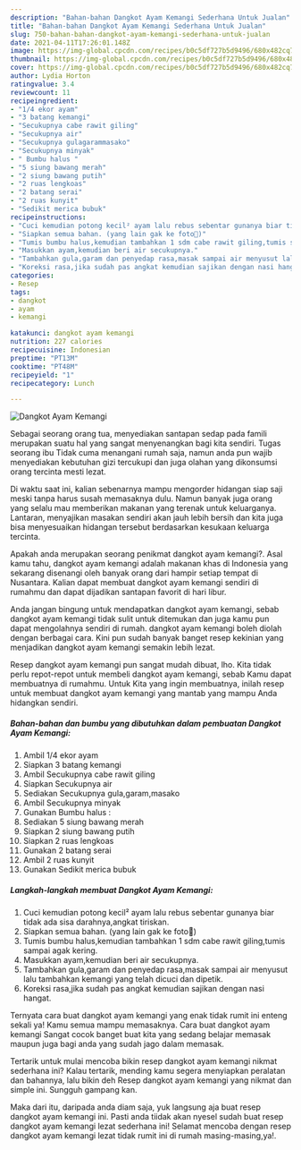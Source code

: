 ```yaml
---
description: "Bahan-bahan Dangkot Ayam Kemangi Sederhana Untuk Jualan"
title: "Bahan-bahan Dangkot Ayam Kemangi Sederhana Untuk Jualan"
slug: 750-bahan-bahan-dangkot-ayam-kemangi-sederhana-untuk-jualan
date: 2021-04-11T17:26:01.148Z
image: https://img-global.cpcdn.com/recipes/b0c5df727b5d9496/680x482cq70/dangkot-ayam-kemangi-foto-resep-utama.jpg
thumbnail: https://img-global.cpcdn.com/recipes/b0c5df727b5d9496/680x482cq70/dangkot-ayam-kemangi-foto-resep-utama.jpg
cover: https://img-global.cpcdn.com/recipes/b0c5df727b5d9496/680x482cq70/dangkot-ayam-kemangi-foto-resep-utama.jpg
author: Lydia Horton
ratingvalue: 3.4
reviewcount: 11
recipeingredient:
- "1/4 ekor ayam"
- "3 batang kemangi"
- "Secukupnya cabe rawit giling"
- "Secukupnya air"
- "Secukupnya gulagarammasako"
- "Secukupnya minyak"
- " Bumbu halus "
- "5 siung bawang merah"
- "2 siung bawang putih"
- "2 ruas lengkoas"
- "2 batang serai"
- "2 ruas kunyit"
- "Sedikit merica bubuk"
recipeinstructions:
- "Cuci kemudian potong kecil² ayam lalu rebus sebentar gunanya biar tidak ada sisa darahnya,angkat tiriskan."
- "Siapkan semua bahan. (yang lain gak ke foto🤭)"
- "Tumis bumbu halus,kemudian tambahkan 1 sdm cabe rawit giling,tumis sampai agak kering."
- "Masukkan ayam,kemudian beri air secukupnya."
- "Tambahkan gula,garam dan penyedap rasa,masak sampai air menyusut lalu tambahkan kemangi yang telah dicuci dan dipetik."
- "Koreksi rasa,jika sudah pas angkat kemudian sajikan dengan nasi hangat."
categories:
- Resep
tags:
- dangkot
- ayam
- kemangi

katakunci: dangkot ayam kemangi 
nutrition: 227 calories
recipecuisine: Indonesian
preptime: "PT13M"
cooktime: "PT48M"
recipeyield: "1"
recipecategory: Lunch

---
```



![Dangkot Ayam Kemangi](https://img-global.cpcdn.com/recipes/b0c5df727b5d9496/680x482cq70/dangkot-ayam-kemangi-foto-resep-utama.jpg)

Sebagai seorang orang tua, menyediakan santapan sedap pada famili merupakan suatu hal yang sangat menyenangkan bagi kita sendiri. Tugas seorang ibu Tidak cuma menangani rumah saja, namun anda pun wajib menyediakan kebutuhan gizi tercukupi dan juga olahan yang dikonsumsi orang tercinta mesti lezat.

Di waktu  saat ini, kalian sebenarnya mampu mengorder hidangan siap saji meski tanpa harus susah memasaknya dulu. Namun banyak juga orang yang selalu mau memberikan makanan yang terenak untuk keluarganya. Lantaran, menyajikan masakan sendiri akan jauh lebih bersih dan kita juga bisa menyesuaikan hidangan tersebut berdasarkan kesukaan keluarga tercinta. 



Apakah anda merupakan seorang penikmat dangkot ayam kemangi?. Asal kamu tahu, dangkot ayam kemangi adalah makanan khas di Indonesia yang sekarang disenangi oleh banyak orang dari hampir setiap tempat di Nusantara. Kalian dapat membuat dangkot ayam kemangi sendiri di rumahmu dan dapat dijadikan santapan favorit di hari libur.

Anda jangan bingung untuk mendapatkan dangkot ayam kemangi, sebab dangkot ayam kemangi tidak sulit untuk ditemukan dan juga kamu pun dapat mengolahnya sendiri di rumah. dangkot ayam kemangi boleh diolah dengan berbagai cara. Kini pun sudah banyak banget resep kekinian yang menjadikan dangkot ayam kemangi semakin lebih lezat.

Resep dangkot ayam kemangi pun sangat mudah dibuat, lho. Kita tidak perlu repot-repot untuk membeli dangkot ayam kemangi, sebab Kamu dapat membuatnya di rumahmu. Untuk Kita yang ingin membuatnya, inilah resep untuk membuat dangkot ayam kemangi yang mantab yang mampu Anda hidangkan sendiri.

<!--inarticleads1-->

##### Bahan-bahan dan bumbu yang dibutuhkan dalam pembuatan Dangkot Ayam Kemangi:

1. Ambil 1/4 ekor ayam
1. Siapkan 3 batang kemangi
1. Ambil Secukupnya cabe rawit giling
1. Siapkan Secukupnya air
1. Sediakan Secukupnya gula,garam,masako
1. Ambil Secukupnya minyak
1. Gunakan  Bumbu halus :
1. Sediakan 5 siung bawang merah
1. Siapkan 2 siung bawang putih
1. Siapkan 2 ruas lengkoas
1. Gunakan 2 batang serai
1. Ambil 2 ruas kunyit
1. Gunakan Sedikit merica bubuk




<!--inarticleads2-->

##### Langkah-langkah membuat Dangkot Ayam Kemangi:

1. Cuci kemudian potong kecil² ayam lalu rebus sebentar gunanya biar tidak ada sisa darahnya,angkat tiriskan.
1. Siapkan semua bahan. (yang lain gak ke foto🤭)
1. Tumis bumbu halus,kemudian tambahkan 1 sdm cabe rawit giling,tumis sampai agak kering.
1. Masukkan ayam,kemudian beri air secukupnya.
1. Tambahkan gula,garam dan penyedap rasa,masak sampai air menyusut lalu tambahkan kemangi yang telah dicuci dan dipetik.
1. Koreksi rasa,jika sudah pas angkat kemudian sajikan dengan nasi hangat.




Ternyata cara buat dangkot ayam kemangi yang enak tidak rumit ini enteng sekali ya! Kamu semua mampu memasaknya. Cara buat dangkot ayam kemangi Sangat cocok banget buat kita yang sedang belajar memasak maupun juga bagi anda yang sudah jago dalam memasak.

Tertarik untuk mulai mencoba bikin resep dangkot ayam kemangi nikmat sederhana ini? Kalau tertarik, mending kamu segera menyiapkan peralatan dan bahannya, lalu bikin deh Resep dangkot ayam kemangi yang nikmat dan simple ini. Sungguh gampang kan. 

Maka dari itu, daripada anda diam saja, yuk langsung aja buat resep dangkot ayam kemangi ini. Pasti anda tiidak akan nyesel sudah buat resep dangkot ayam kemangi lezat sederhana ini! Selamat mencoba dengan resep dangkot ayam kemangi lezat tidak rumit ini di rumah masing-masing,ya!.


